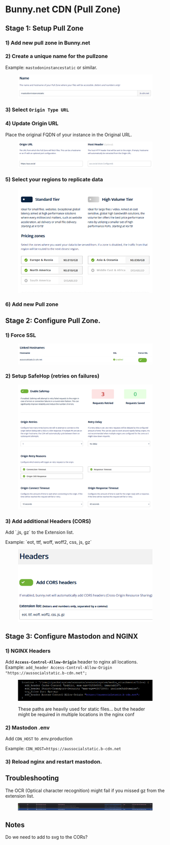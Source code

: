 # Bunny.net CDN (Pull Zone)

## Stage 1: Setup Pull Zone&#x20;

### 1) Add new pull zone in Bunny.net

### 2) Create a unique name for the pullzone&#x20;

Example: `mastodoninstancestatic` or similar.

<figure><img src="../../.gitbook/assets/image (10) (1).png" alt=""><figcaption></figcaption></figure>

### 3) Select `Origin Type URL`

### 4) Update **Origin URL**

Place the original FQDN of your instance in the Original URL.

<figure><img src="../../.gitbook/assets/image (12).png" alt=""><figcaption></figcaption></figure>

### 5) Select your regions to replicate data

<figure><img src="../../.gitbook/assets/image (5).png" alt=""><figcaption></figcaption></figure>

### 6) Add new Pull zone

## Stage 2: Configure Pull Zone.

### 1) Force SSL

<figure><img src="../../.gitbook/assets/image (16).png" alt=""><figcaption></figcaption></figure>

### 2) Setup SafeHop (retries on failures)

<figure><img src="../../.gitbook/assets/image (9).png" alt=""><figcaption></figcaption></figure>

### 3) Add additional Headers (CORS)

Add \`,js, gz\` to the Extension list.

Example: \`eot, ttf, woff, woff2, css, js, gz\`

<figure><img src="../../.gitbook/assets/image (7) (1).png" alt=""><figcaption></figcaption></figure>

## Stage 3: Configure Mastodon and NGINX

### 1) NGINX Headers

Add **`Access-Control-Allow-Origin`** header to nginx all locations.\
Example: `add_header Access-Control-Allow-Origin "https://aussocialstatic.b-cdn.net";`

<figure><img src="../../.gitbook/assets/image (8).png" alt=""><figcaption><p>These paths are heavily used for static files... but the header might be required in multiple locations in the nginx conf</p></figcaption></figure>

### 2) Mastodon .env

Add `CDN_HOST` to .env.production&#x20;

Example: `CDN_HOST=https://aussocialstatic.b-cdn.net`

### 3) Reload nginx and restart mastodon.

## Troubleshooting

The OCR (Optical character recognition) might fail if you missed gz from the extension list.

<figure><img src="../../.gitbook/assets/image (11).png" alt=""><figcaption></figcaption></figure>

## Notes

Do we need to add to svg to the CORs?

